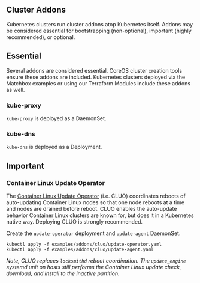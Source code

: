 ## Cluster Addons

Kubernetes clusters run cluster addons atop Kubernetes itself. Addons may be considered essential for bootstrapping (non-optional), important (highly recommended), or optional.

## Essential

Several addons are considered essential. CoreOS cluster creation tools ensure these addons are included. Kubernetes clusters deployed via the Matchbox examples or using our Terraform Modules include these addons as well.

### kube-proxy

`kube-proxy` is deployed as a DaemonSet.

### kube-dns

`kube-dns` is deployed as a Deployment.

## Important

### Container Linux Update Operator

The [Container Linux Update Operator](https://github.com/coreos/container-linux-update-operator) (i.e. CLUO) coordinates reboots of auto-updating Container Linux nodes so that one node reboots at a time and nodes are drained before reboot. CLUO enables the auto-update behavior Container Linux clusters are known for, but does it in a Kubernetes native way. Deploying CLUO is strongly recommended.

Create the `update-operator` deployment and `update-agent` DaemonSet.

```
kubectl apply -f examples/addons/cluo/update-operator.yaml
kubectl apply -f examples/addons/cluo/update-agent.yaml
```

*Note, CLUO replaces `locksmithd` reboot coordination. The `update_engine` systemd unit on hosts still performs the Container Linux update check, download, and install to the inactive partition.*
